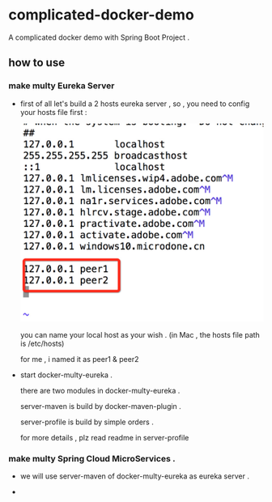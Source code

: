 # complicated-docker-demo
A complicated docker demo with Spring Boot Project . 

## how to use

### make multy Eureka Server

* first of all let's build a 2 hosts eureka server , so , you need to config your hosts file first : 

    ![hosts_mac.jpg](https://github.com/liumapp/complicated-docker-demo/blob/master/pic/hosts_mac.jpg)

    you can name your local host as your wish . (in Mac , the hosts file path is /etc/hosts)
     
    for me , i named it as peer1 & peer2
     
* start docker-multy-eureka . 

     there are two modules in docker-multy-eureka . 
     
     server-maven is build by docker-maven-plugin . 
     
     server-profile is build by simple orders .
      
     for more details , plz read readme in server-profile
      
### make multy Spring Cloud MicroServices . 
      
* we will use server-maven of docker-multy-eureka as eureka server .
      
*       
     
     
    
















